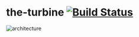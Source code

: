 # the-turbine [![Build Status](https://api.travis-ci.org/the-james-burton/the-turbine.svg?branch=master)](https://travis-ci.org/the-james-burton/the-turbine)

![architecture](https://github.com/the-james-burton/the-turbine/blob/master/docs/architecture.png "architecture")
